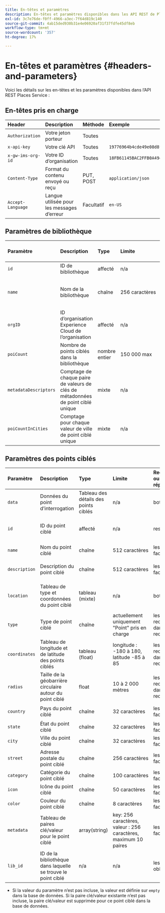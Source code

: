 ```yaml
---
title: En-têtes et paramètres
description: En-têtes et paramètres disponibles dans les API REST de Places Service.
exl-id: 3c7e76de-f0ff-4966-a3ec-7f64d819c140
source-git-commit: 4ab15ded930b31e4e06920af31f37fdfe45df8eb
workflow-type: tm+mt
source-wordcount: '357'
ht-degree: 17%

---
```


# En-têtes et paramètres {#headers-and-parameters}

Voici les détails sur les en-têtes et les paramètres disponibles dans l’API REST Places Service :

## En-têtes pris en charge

| Header | Description | Méthode | Exemple |
| :--- | :--- | :--- | :--- |
| `Authorization` | Votre jeton porteur | Toutes |  |
| `x-api-key` | Votre clé API | Toutes | `19776964b4cde49e08d8f62e5824f777b` |
| `x-gw-ims-org-id` | Votre ID d’organisation | Toutes | `18FB61145BAC2FFB0A494777@AdobeOrg` |
| `Content-Type` | Format du contenu envoyé ou reçu | PUT, POST | `application/json` |
| `Accept-Language` | Langue utilisée pour les messages d’erreur | Facultatif | `en-US` |

## Paramètres de bibliothèque

| Paramètre | Description | Type | Limite | Requête ou réponse | Exemple |
| :--- | :--- | :--- | :--- | :--- | :--- |
| `id` | ID de bibliothèque | affecté | n/a | Réponse | `"id": "b2488788-2d2a-462b-b1a2-305272777dda"` |
| `name` | Nom de la bibliothèque | chaîne | 256 caractères | les deux, requis dans la requête | `"name": "Amazing Places"` |
| `orgID` | ID d’organisation Experience Cloud de l’organisation | affecté | n/a | Réponse | `"orgID": "777F20F55BACA09E0A495D8F@AdobeOrg"` |
| `poiCount` | Nombre de points ciblés dans la bibliothèque | nombre entier | 150 000 max | Réponse | `"poiCount": 25149` |
| `metadataDescriptors` | Comptage de chaque paire de valeurs de clés de métadonnées de point ciblé unique | mixte | n/a | Réponse |  |
| `poiCountInCities` | Comptage pour chaque valeur de ville de point ciblé unique | mixte | n/a | Réponse |  |

## Paramètres des points ciblés

| Paramètre | Description | Type | Limite | Requête ou réponse | Exemple |
| :--- | :--- | :--- | :--- | :--- | :--- |
| `data` | Données du point d’interrogation | Tableau des détails des points ciblés | n/a | both |  |
| `id` | ID du point ciblé | affecté | n/a | response | `"id": "1455462b-7f9c-4220-9f42-5bbce777a0d1"` |
| `name` | Nom du point ciblé | chaîne | 512 caractères | les deux, facultatif\* | `"name": "My Favorite Place"` |
| `description` | Description du point ciblé | chaîne | 512 caractères | les deux, facultatif\* | `"description": "This is a very good place."` |
| `location` | Tableau de type et coordonnées du point ciblé | tableau (mixte) | n/a | both | `"location": {"type": "Point", "coordinates": [-122.201007, 37.604713]` |
| `type` | Type de point ciblé | chaîne | actuellement uniquement &quot;Point&quot; pris en charge | les deux, requis dans la requête | `"type": "Point"` |
| `coordinates` | Tableau de longitude et de latitude des points ciblés | tableau (float) | longitude : -180 à 180, latitude -85 à 85 | les deux, requis dans la requête | `"coordinates": [-122.201007, 37.604713]` |
| `radius` | Taille de la géobarrière circulaire autour du point ciblé | float | 10 à 2 000 mètres | les deux, requis dans la requête | `"radius": 100` |
| `country` | Pays du point ciblé | chaîne | 32 caractères | les deux, facultatif* | `"country": "United States"` |
| `state` | État du point ciblé | chaîne | 32 caractères | les deux, facultatif* | `"state": "California"` |
| `city` | Ville du point ciblé | chaîne | 32 caractères | les deux, facultatif* | `"city": "San Jose"` |
| `street` | Adresse postale du point ciblé | chaîne | 256 caractères | les deux, facultatif* | `"street": "122 Woz Way"` |
| `category` | Catégorie du point ciblé | chaîne | 100 caractères | les deux, facultatif* | `"category": "cafe"` |
| `icon` | Icône du point ciblé | chaîne | 50 caractères | les deux, facultatif* | `"icon": "star"` |
| `color` | Couleur du point ciblé | chaîne | 8 caractères | les deux, facultatif* | `"color": "blue"` |
| `metadata` | Tableau de paires clé/valeur pour le point ciblé | array(string) | key: 256 caractères, valeur : 256 caractères, maximum 10 paires | les deux, facultatif* | `"metadata": {"region": "Equator"}` |
| `lib_id` | ID de la bibliothèque dans laquelle se trouve le point ciblé | n/a | n/a | les deux, obligatoire | `"lib_id": "ac7a0b25-c6c2-43ba-bbc6-2b1777b80fe9"` |

* Si la valeur du paramètre n’est pas incluse, la valeur est définie sur `empty` dans la base de données. Si la paire clé/valeur existante n’est pas incluse, la paire clé/valeur est supprimée pour ce point ciblé dans la base de données.

